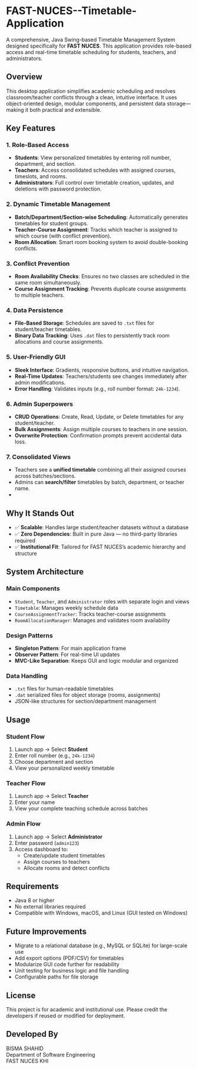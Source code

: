 # FAST-NUCES--Timetable-Application

A comprehensive, Java Swing-based Timetable Management System designed specifically for **FAST NUCES**. This application provides role-based access and real-time timetable scheduling for students, teachers, and administrators.

## Overview

This desktop application simplifies academic scheduling and resolves classroom/teacher conflicts through a clean, intuitive interface. It uses object-oriented design, modular components, and persistent data storage—making it both practical and extensible.

## Key Features

### 1. Role-Based Access  
- **Students**: View personalized timetables by entering roll number, department, and section.  
- **Teachers**: Access consolidated schedules with assigned courses, timeslots, and rooms.  
- **Administrators**: Full control over timetable creation, updates, and deletions with password protection.

### 2. Dynamic Timetable Management  
- **Batch/Department/Section-wise Scheduling**: Automatically generates timetables for student groups.  
- **Teacher-Course Assignment**: Tracks which teacher is assigned to which course (with conflict prevention).  
- **Room Allocation**: Smart room booking system to avoid double-booking conflicts.

### 3. Conflict Prevention  
- **Room Availability Checks**: Ensures no two classes are scheduled in the same room simultaneously.  
- **Course Assignment Tracking**: Prevents duplicate course assignments to multiple teachers.

### 4. Data Persistence  
- **File-Based Storage**: Schedules are saved to `.txt` files for student/teacher timetables.  
- **Binary Data Tracking**: Uses `.dat` files to persistently track room allocations and course assignments.

### 5. User-Friendly GUI  
- **Sleek Interface**: Gradients, responsive buttons, and intuitive navigation.  
- **Real-Time Updates**: Teachers/students see changes immediately after admin modifications.  
- **Error Handling**: Validates inputs (e.g., roll number format: `24k-1234`).

### 6. Admin Superpowers  
- **CRUD Operations**: Create, Read, Update, or Delete timetables for any student/teacher.  
- **Bulk Assignments**: Assign multiple courses to teachers in one session.  
- **Overwrite Protection**: Confirmation prompts prevent accidental data loss.

### 7. Consolidated Views  
- Teachers see a **unified timetable** combining all their assigned courses across batches/sections.  
- Admins can **search/filter** timetables by batch, department, or teacher name.
- 

## Why It Stands Out

- ✅ **Scalable**: Handles large student/teacher datasets without a database  
- ✅ **Zero Dependencies**: Built in pure Java — no third-party libraries required  
- ✅ **Institutional Fit**: Tailored for FAST NUCES’s academic hierarchy and structure


## System Architecture
### Main Components
- `Student`, `Teacher`, and `Administrator` roles with separate login and views
- `Timetable`: Manages weekly schedule data
- `CourseAssignmentTracker`: Tracks teacher-course assignments
- `RoomAllocationManager`: Manages and validates room availability

### Design Patterns
- **Singleton Pattern**: For main application frame
- **Observer Pattern**: For real-time UI updates
- **MVC-Like Separation**: Keeps GUI and logic modular and organized

### Data Handling
- `.txt` files for human-readable timetables
- `.dat` serialized files for object storage (rooms, assignments)
- JSON-like structures for section/department management


## Usage
### Student Flow
1. Launch app → Select **Student**
2. Enter roll number (e.g., `24k-1234`)
3. Choose department and section
4. View your personalized weekly timetable

### Teacher Flow
1. Launch app → Select **Teacher**
2. Enter your name
3. View your complete teaching schedule across batches

### Admin Flow
1. Launch app → Select **Administrator**
2. Enter password (`admin123`)
3. Access dashboard to:
   - Create/update student timetables
   - Assign courses to teachers
   - Allocate rooms and detect conflicts


## Requirements

- Java 8 or higher
- No external libraries required
- Compatible with Windows, macOS, and Linux (GUI tested on Windows)


## Future Improvements

- Migrate to a relational database (e.g., MySQL or SQLite) for large-scale use
- Add export options (PDF/CSV) for timetables
- Modularize GUI code further for readability
- Unit testing for business logic and file handling
- Configurable paths for file storage


## License

This project is for academic and institutional use. Please credit the developers if reused or modified for deployment.


## Developed By
BISMA SHAHID  
Department of Software Engineering  
FAST NUCES KHI

